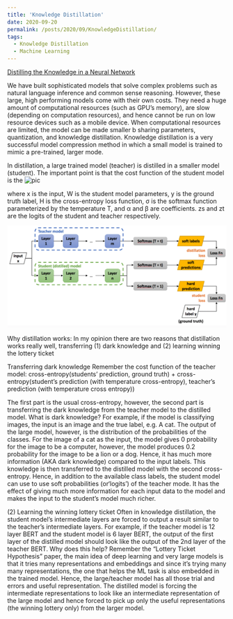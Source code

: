 ```yaml
---
title: 'Knowledge Distillation'
date: 2020-09-20
permalink: /posts/2020/09/KnowledgeDistillation/
tags:
  - Knowledge Distillation
  - Machine Learning
---
```


[Distilling the Knowledge in a Neural Network](https://arxiv.org/pdf/1503.02531.pdf)

We have built sophisticated models that solve complex problems such as natural language inference and common sense reasoning. However, these large, high performing models come with their own costs. They need a huge amount of computational resources (such as GPU’s memory), are slow (depending on computation resources), and hence cannot be run on low resource devices such as a mobile device. 
When computational resources are limited, the model can be made smaller b sharing parameters, quantization, and knowledge distillation. 
Knowledge distillation is a very successful model compression method in which a small model is trained to mimic a pre-trained, larger mode. 

 In distillation, a large trained model (teacher) is distilled in a smaller model (student). The important point is that the cost function of the student model is the 
 ![pic](https://github.com/sanazbahargam/NAACL-2018/blob/master/images/image0.jpg?raw=true)

where x is the input, W is the student model parameters, y is the ground truth label, H  is the cross-entropy loss function, σ is the softmax function parameterized by the temperature T, and α and β are coefficients. zs and zt are the logits of the student and teacher respectively.

![pic](https://github.com/sanazbahargam/SanazBahargam.github.io/blob/master/images/KnowledgeDistillation_teacher_student.png?raw=true)

Why distillation works: In my opinion there are two reasons that distillation works really well, transferring (1) dark knowledge and (2) learning winning the lottery ticket

Transferring dark knowledge
Remember the cost function of the teacher model:
cross-entropy(students’ prediction, ground truth) + cross-entropy(student’s prediction (with temperature cross-entropy), teacher’s prediction (with temperature cross entropy))

The first part is the usual cross-entropy, however, the second part is transferring the dark knowledge from the teacher model to the distilled model. What is dark knowledge? For example, if the model is classifying images, the input is an image and the true label, e.g. A cat. The output of the large model, however, is the distribution of the probabilities of the classes. For the image of a cat as the input, the model gives 0 probability for the image to be a computer, however, the model produces 0.2 probability for the image to be a lion or a dog. Hence, it has much more information (AKA dark knowledge) compared to the input labels. This knowledge is then transferred to the distilled model with the second cross-entropy. Hence, in addition to the available class labels, the student model can use to use soft probabilities (or‘logits’) of the teacher mode. It has the effect of giving much more information for each input data to the model and makes the input to the student’s model much richer. 

(2) Learning the winning lottery ticket
Often in knowledge distillation,  the student model’s intermediate layers are forced to output a result similar to the teacher’s intermediate layers. For example, if the teacher model is 12 layer BERT and the student model is 6 layer BERT, the output of the first layer of the distilled model should look like the output of the 2nd layer of the teacher BERT. Why does this help? Remember the “Lottery Ticket Hypothesis” paper, the main idea of deep learning and very large models is that it tries many representations and embeddings and since it’s trying many many representations, the one that helps the ML task is also embedded in the trained model. Hence, the large/teacher model has all those trial and errors and useful representation. The distilled model is forcing the intermediate representations to look like an intermediate representation of the large model and hence forced to pick up only the useful representations (the winning lottery only) from the larger model.

